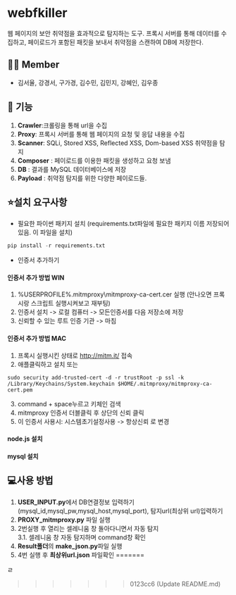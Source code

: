 # webfkiller
웹 페이지의 보안 취약점을 효과적으로 탐지하는 도구. 프록시 서버를 통해 데이터를 수집하고, 페이로드가 포함된 패킷을 보내서 취약점을 스캔하여 DB에 저장한다.

## 👯‍♀️ Member
- 김서율, 강경서, 구가경, 김수민, 김민지, 강혜인, 김우종

## 🎯 기능
1. **Crawler**:크롤링을 통해 url을 수집
2. **Proxy**: 프록시 서버를 통해 웹 페이지의 요청 및 응답 내용을 수집
3. **Scanner**: SQLi, Stored XSS, Reflected XSS, Dom-based XSS 취약점을 탐지
4. **Composer** : 페이로드를 이용한 패킷을 생성하고 요청 보냄
5. **DB** : 결과를 MySQL 데이터베이스에 저장
6. **Payload** : 취약점 탐지를 위한 다양한 페이로드들.

## ⭐설치 요구사항
- 필요한 파이썬 패키지 설치
  (requirements.txt파일에 필요한 패키지 이름 저장되어있음. 이 파일을 설치)
```python
pip install -r requirements.txt
```
- 인증서 추가하기
#### 인증서 추가 방법 WIN
1. %USERPROFILE%\.mitmproxy\mitmproxy-ca-cert.cer 실행 (안나오면 프록시랑 스크립트 실행시켜보고 재부팅)
2. 인증서 설치 -> 로컬 컴퓨터 -> 모든인증서를 다음 저장소에 저장
3. 신뢰할 수 있는 루트 인증 기관 -> 마침

#### 인증서 추가 방법 MAC
1. 프록시 실행시킨 상태로  http://mitm.it/ 접속
2. 애플클릭하고 설치 또는
```
sudo security add-trusted-cert -d -r trustRoot -p ssl -k /Library/Keychains/System.keychain $HOME/.mitmproxy/mitmproxy-ca-cert.pem
```
3. command + space누르고 키체인 검색
4. mitmproxy 인증서 더블클릭 후 상단의 신뢰 클릭
5. 이 인증서 사용시: 시스템초기설정사용 -> 항상신뢰 로 변경

#### node.js 설치

#### mysql 설치


## 💻사용 방법
1. **USER_INPUT.py**에서 DB연결정보 입력하기(mysql_id,mysql_pw,mysql_host,mysql_port),
   탐지url(최상위 url)입력하기
2. **PROXY_mitmproxy.py** 파일 실행
3. 2번실행 후 열리는 셀레니움 창 돌아다니면서 자동 탐지<br/>
3.1. 셀레니움 창 자동 탐지하며 command창 확인
5. **Result폴더**의 **make_json.py**파일 실행
6. 4번 실행 후 **최상위url.json** 파일확인
=======


ㄹ

>>>>>>> 0123cc6 (Update README.md)
